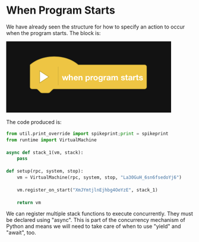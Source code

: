 # When Program Starts

We have already seen the structure for how to specify an action to occur when the program starts.  The block is:

![when program starts](https://raw.githubusercontent.com/markbush/mindstorms-51515/master/blocks/event/when-program-starts.png)

The code produced is:

```python
from util.print_override import spikeprint;print = spikeprint
from runtime import VirtualMachine

async def stack_1(vm, stack):
    pass

def setup(rpc, system, stop):
    vm = VirtualMachine(rpc, system, stop, "La30GuH_6sn6fsedoYj6")

    vm.register_on_start("XmJYmtjlnEjhbg4OeYzE", stack_1)

    return vm
```

We can register multiple stack functions to execute concurrently.  They must be declared using "async".  This is part of the concurrency mechanism of Python and means we will need to take care of when to use "yield" and "await", too.
